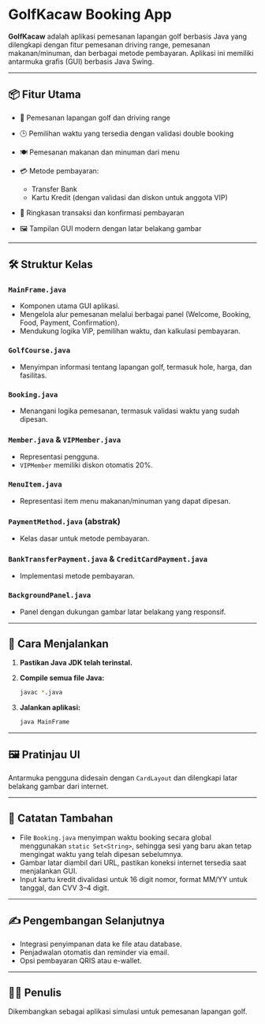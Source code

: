 # GolfKacaw Booking App

**GolfKacaw** adalah aplikasi pemesanan lapangan golf berbasis Java yang dilengkapi dengan fitur pemesanan driving range, pemesanan makanan/minuman, dan berbagai metode pembayaran. Aplikasi ini memiliki antarmuka grafis (GUI) berbasis Java Swing.

---

## 📦 Fitur Utama

* 📅 Pemesanan lapangan golf dan driving range
* 🕒 Pemilihan waktu yang tersedia dengan validasi double booking
* 🍽 Pemesanan makanan dan minuman dari menu
* 💳 Metode pembayaran:

  * Transfer Bank
  * Kartu Kredit (dengan validasi dan diskon untuk anggota VIP)
* 🧾 Ringkasan transaksi dan konfirmasi pembayaran
* 🖼 Tampilan GUI modern dengan latar belakang gambar

---

## 🛠 Struktur Kelas

### `MainFrame.java`

* Komponen utama GUI aplikasi.
* Mengelola alur pemesanan melalui berbagai panel (Welcome, Booking, Food, Payment, Confirmation).
* Mendukung logika VIP, pemilihan waktu, dan kalkulasi pembayaran.

### `GolfCourse.java`

* Menyimpan informasi tentang lapangan golf, termasuk hole, harga, dan fasilitas.

### `Booking.java`

* Menangani logika pemesanan, termasuk validasi waktu yang sudah dipesan.

### `Member.java` & `VIPMember.java`

* Representasi pengguna.
* `VIPMember` memiliki diskon otomatis 20%.

### `MenuItem.java`

* Representasi item menu makanan/minuman yang dapat dipesan.

### `PaymentMethod.java` (abstrak)

* Kelas dasar untuk metode pembayaran.

### `BankTransferPayment.java` & `CreditCardPayment.java`

* Implementasi metode pembayaran.

### `BackgroundPanel.java`

* Panel dengan dukungan gambar latar belakang yang responsif.

---

## 🧪 Cara Menjalankan

1. **Pastikan Java JDK telah terinstal.**

2. **Compile semua file Java:**

   ```bash
   javac *.java
   ```

3. **Jalankan aplikasi:**

   ```bash
   java MainFrame
   ```

---

## 🖼 Pratinjau UI

Antarmuka pengguna didesain dengan `CardLayout` dan dilengkapi latar belakang gambar dari internet.

---

## 📌 Catatan Tambahan

* File `Booking.java` menyimpan waktu booking secara global menggunakan `static Set<String>`, sehingga sesi yang baru akan tetap mengingat waktu yang telah dipesan sebelumnya.
* Gambar latar diambil dari URL, pastikan koneksi internet tersedia saat menjalankan GUI.
* Input kartu kredit divalidasi untuk 16 digit nomor, format MM/YY untuk tanggal, dan CVV 3–4 digit.

---

## ✍️ Pengembangan Selanjutnya

* Integrasi penyimpanan data ke file atau database.
* Penjadwalan otomatis dan reminder via email.
* Opsi pembayaran QRIS atau e-wallet.

---

## 👨‍💻 Penulis

Dikembangkan sebagai aplikasi simulasi untuk pemesanan lapangan golf.
